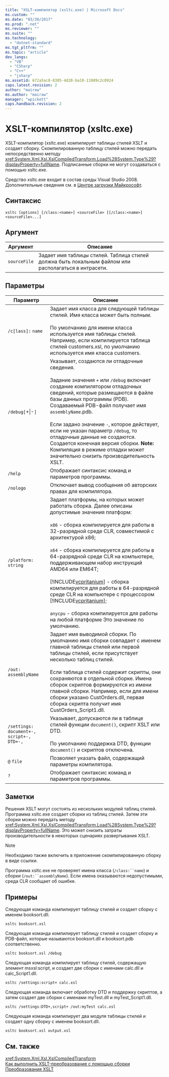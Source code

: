 ```yaml
---
title: "XSLT-компилятор (xsltc.exe) | Microsoft Docs"
ms.custom: ""
ms.date: "03/30/2017"
ms.prod: ".net"
ms.reviewer: ""
ms.suite: ""
ms.technology: 
  - "dotnet-standard"
ms.tgt_pltfrm: ""
ms.topic: "article"
dev_langs: 
  - "VB"
  - "CSharp"
  - "C++"
  - "jsharp"
ms.assetid: 672a5ac8-8305-4d28-ba10-11089c2c0924
caps.latest.revision: 2
author: "mairaw"
ms.author: "mairaw"
manager: "wpickett"
caps.handback.revision: 2
---
```

# XSLT-компилятор (xsltc.exe)
XSLT\-компилятор \(xsltc.exe\) компилирует таблицы стилей XSLT и создает сборку.  Скомпилированную таблицу стилей можно передать непосредственно методу <xref:System.Xml.Xsl.XslCompiledTransform.Load%28System.Type%29?displayProperty=fullName>.  Подписанные сборки не могут создаваться с помощью xsltc.exe.  
  
 Средство xsltc.exe входит в состав среды Visual Studio 2008.  Дополнительные сведения см. в [Центре загрузки Майкрософт](http://go.microsoft.com/fwlink/?LinkId=89463).  
  
## Синтаксис  
  
```  
xsltc [options] [/class:<name>] <sourceFile> [[/class:<name>] <sourceFile>...]  
```  
  
## Аргумент  
  
|Аргумент|Описание|  
|--------------|--------------|  
|`sourceFile`|Задает имя таблицы стилей.  Таблица стилей должна быть локальным файлом или располагаться в интрасети.|  
  
## Параметры  
  
|Параметр|Описание|  
|--------------|--------------|  
|`/c[lass]:` `name`|Задает имя класса для следующей таблицы стилей.  Имя класса может быть полным.<br /><br /> По умолчанию для имени класса используется имя таблицы стилей.  Например, если компилируется таблица стилей customers.xsl, по умолчанию используется имя класса customers.|  
|`/debug[`\+&#124;\-`]`|Указывает, создаются ли отладочные сведения.<br /><br /> Задание значения `+` или `/debug` включает создание компилятором отладочных сведений, которые размещаются в файле базы данных программы \(PDB\).  Создаваемый PDB\-файл получает имя `assemblyName`.pdb.<br /><br /> Если задано значение `-`, которое действует, если не указан параметр `/debug`, то отладочные данные не создаются.  Создается конечная версия сборки. **Note:**  Компиляция в режиме отладки может значительно снизить производительность XSLT.|  
|`/help`|Отображает синтаксис команд и параметров программы.|  
|`/nologo`|Отключает вывод сообщения об авторских правах для компилятора.|  
|`/platform:` `string`|Задает платформы, на которых может работать сборка.  Далее описаны допустимые значения платформ:<br /><br /> `x86` \- сборка компилируется для работы в 32\-разрядной среде CLR, совместимой с архитектурой x86;<br /><br /> `x64` \- сборка компилируется для работы в 64\-разрядной среде CLR на компьютере, поддерживающем набор инструкций AMD64 или EM64T;<br /><br /> [!INCLUDE[vcpritanium](../../../../includes/vcpritanium-md.md)] \- сборка компилируется для работы в 64\-разрядной среде CLR на компьютере с процессором [!INCLUDE[vcpritanium](../../../../includes/vcpritanium-md.md)];<br /><br /> `anycpu` \- сборка компилируется для работы на любой платформе  Это значение по умолчанию.|  
|`/out:` `assemblyName`|Задает имя выводимой сборки.  По умолчанию имя сборки совпадает с именем главной таблицы стилей или первой таблицы стилей, если присутствует несколько таблиц стилей.<br /><br /> Если таблица стилей содержит скрипты, они сохраняются в отдельной сборке.  Имена сборок скриптов формируются из имени главной сборки.  Например, если для имени сборки указано CustOrders.dll, первая сборка скрипта получит имя CustOrders\_Script1.dll.|  
|`/settings:` `document+-, script+-, DTD+-,`|Указывает, допускаются ли в таблице стилей функции `document()`, скрипт XSLT или DTD.<br /><br /> По умолчанию поддержка DTD, функции `document()` и скриптов отключена.|  
|`@` `file`|Позволяет указать файл, содержащий параметры компилятора.|  
|`?`|Отображает синтаксис команд и параметров программы.|  
  
## Заметки  
 Решения XSLT могут состоять из нескольких модулей таблиц стилей.  Программа xsltc.exe создает сборки из таблиц стилей.  Затем эти сборки можно передать методу <xref:System.Xml.Xsl.XslCompiledTransform.Load%28System.Type%29?displayProperty=fullName>.  Это может снизить затраты производительности в некоторых сценариях развертывания XSLT.  
  
> [!NOTE]
>  Необходимо также включить в приложение скомпилированную сборку в виде ссылки.  
  
 Программа xsltc.exe не проверяет имена класса \(`/class:``name`\) и сборки \(`/out:``assemblyName`\).  Если имена оказываются недопустимыми, среда CLR сообщает об ошибке.  
  
## Примеры  
 Следующая команда компилирует таблицу стилей и создает сборку с именем booksort.dll.  
  
```  
xsltc booksort.xsl  
```  
  
 Следующая команда компилирует таблицу стилей и создает сборку и PDB\-файл, которые называются booksort.dll и booksort.pdb соответственно.  
  
```  
xsltc booksort.xsl /debug  
```  
  
 Следующая команда компилирует таблицу стилей, содержащую элемент msxsl:script, и создает две сборки с именами calc.dll и calc\_Script1.dll.  
  
```  
xsltc /settings:script+ calc.xsl  
```  
  
 Следующая команда включает обработку DTD и поддержку скриптов, а затем создает две сборки с именами myTest.dll и myTest\_Script1.dll.  
  
```  
xsltc /settings:DTD+,script+ /out:myTest calc.xsl  
```  
  
 Следующая команда компилирует два модуля таблицы стилей и создает одну сборку с именем booksort.dll.  
  
```  
xsltc booksort.xsl output.xsl  
```  
  
## См. также  
 <xref:System.Xml.Xsl.XslCompiledTransform>   
 [Как выполнить XSLT\-преобразование с помощью сборки](../../../../docs/standard/data/xml/how-to-perform-an-xslt-transformation-by-using-an-assembly.md)   
 [Преобразования XSLT](../../../../docs/standard/data/xml/xslt-transformations.md)